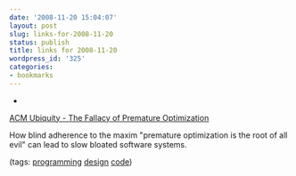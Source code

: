 ```yaml
---
date: '2008-11-20 15:04:07'
layout: post
slug: links-for-2008-11-20
status: publish
title: links for 2008-11-20
wordpress_id: '325'
categories:
- bookmarks
---
```


  *


[ACM Ubiquity - The Fallacy of Premature Optimization](http://www.acm.org/ubiquity/views/v7i24_fallacy.html)


How blind adherence to the maxim "premature optimization is the root of all evil" can lead to slow bloated software systems.


(tags: [programming](http://delicious.com/eob/programming) [design](http://delicious.com/eob/design) [code](http://delicious.com/eob/code))



